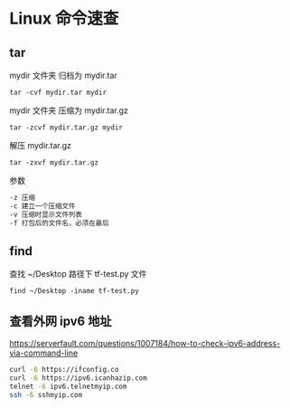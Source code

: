 # Linux 命令速查

## tar

mydir 文件夹 归档为 mydir.tar

`tar -cvf mydir.tar mydir`

mydir 文件夹 压缩为 mydir.tar.gz

`tar -zcvf mydir.tar.gz mydir`

解压 mydir.tar.gz

`tar -zxvf mydir.tar.gz`

参数

```sh
-z 压缩
-c 建立一个压缩文件
-v 压缩时显示文件列表
-f 打包后的文件名，必须在最后
```

## find

查找 ~/Desktop 路径下 tf-test.py 文件

`find ~/Desktop -iname tf-test.py`

## 查看外网 ipv6 地址

<https://serverfault.com/questions/1007184/how-to-check-ipv6-address-via-command-line>

```sh
curl -6 https://ifconfig.co
curl -6 https://ipv6.icanhazip.com
telnet -6 ipv6.telnetmyip.com
ssh -6 sshmyip.com
```
